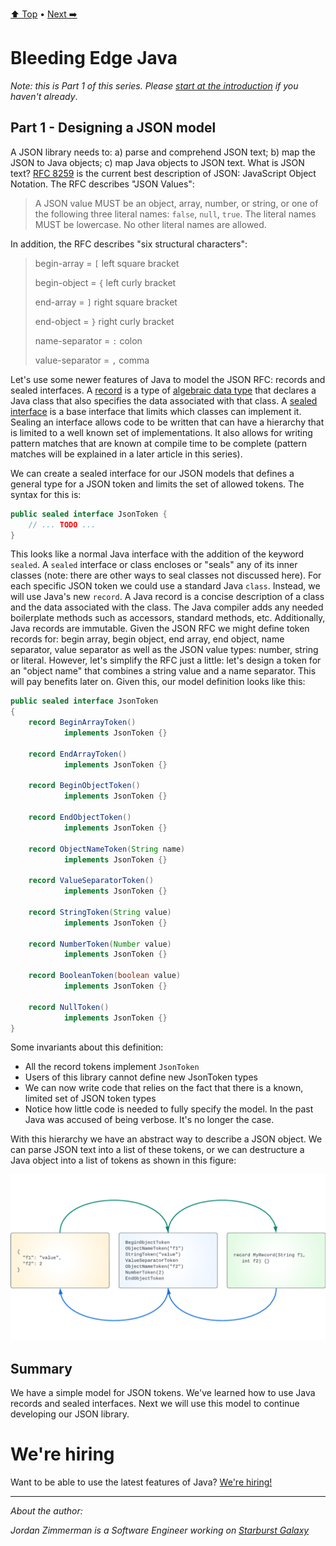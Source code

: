 [⬆️ Top](00-introduction.md) • [Next ➡️](02-serialization.md)

# Bleeding Edge Java

_Note: this is Part 1 of this series. Please [start at the introduction](00-introduction.md) if you haven't already_.

## Part 1 - Designing a JSON model

A JSON library needs to: a) parse and comprehend JSON text; b) map the JSON to Java objects; c) map Java objects
to JSON text. What is JSON text? [RFC 8259](https://www.rfc-editor.org/rfc/rfc8259) is the current best description of JSON: 
JavaScript Object Notation. The RFC describes "JSON Values":

> A JSON value MUST be an object, array, number, or string, or one of the following three literal names: `false`, `null`, `true`. The literal names MUST be lowercase.  No other literal names are allowed.

In addition, the RFC describes "six structural characters":

> begin-array = `[` left square bracket
>
> begin-object = `{` left curly bracket
>
> end-array = `]` right square bracket
>
> end-object = `}` right curly bracket
>
> name-separator = `:` colon
>
> value-separator = `,` comma

Let's use some newer features of Java to model the JSON RFC: records and sealed interfaces. A [record](https://docs.oracle.com/en/java/javase/18/language/records.html)
is a type of [algebraic data type](https://en.wikipedia.org/wiki/Algebraic_data_type) that
declares a Java class that also specifies the data associated with that class.
A [sealed interface](https://docs.oracle.com/en/java/javase/18/language/sealed-classes-and-interfaces.html)
is a base interface that limits which classes can implement it. Sealing an interface
allows code to be written that can have a hierarchy that is limited to a well known
set of implementations. It also allows for writing pattern matches that are known
at compile time to be complete (pattern matches will be explained in a later article in this series).

We can create a sealed interface for our JSON models that defines a general type for a JSON token and limits
the set of allowed tokens. The syntax for this is:

```java
public sealed interface JsonToken {
    // ... TODO ...
}
```

This looks like a normal Java interface with the addition of the keyword `sealed`. A `sealed` interface or class
encloses or "seals" any of its inner classes (note: there are other ways to seal classes not discussed here). For
each specific JSON token we could use a standard Java `class`. Instead, we will use Java's new `record`. A Java
record is a concise description of a class and the data associated with the class. The Java compiler adds any needed 
boilerplate methods such as accessors, standard methods, etc. Additionally, Java records are immutable. Given the
JSON RFC we might define token records for: begin array, begin object, end array, end object, name separator,
value separator as well as the JSON value types: number, string or literal. However, let's simplify the RFC
just a little: let's design a token for an "object name" that combines a string value and a name separator. This
will pay benefits later on. Given this, our model definition looks like this:

```java
public sealed interface JsonToken
{
    record BeginArrayToken()
            implements JsonToken {}
    
    record EndArrayToken()
            implements JsonToken {}

    record BeginObjectToken()
            implements JsonToken {}

    record EndObjectToken()
            implements JsonToken {}

    record ObjectNameToken(String name)
            implements JsonToken {}

    record ValueSeparatorToken()
            implements JsonToken {}

    record StringToken(String value)
            implements JsonToken {}

    record NumberToken(Number value)
            implements JsonToken {}

    record BooleanToken(boolean value)
            implements JsonToken {}

    record NullToken()
            implements JsonToken {}
}
```

Some invariants about this definition:

- All the record tokens implement `JsonToken`
- Users of this library cannot define new JsonToken types
- We can now write code that relies on the fact that there is a known, limited set of JSON token types
- Notice how little code is needed to fully specify the model. In the past Java was accused of being verbose. It's no longer the case.

With this hierarchy we have an abstract way to describe a JSON object. We can parse JSON text into a list of these
tokens, or we can destructure a Java object into a list of tokens as shown in this figure:

![](assets/flow.png)

## Summary

We have a simple model for JSON tokens. We've learned how to use Java records and sealed interfaces. Next we will use
this model to continue developing our JSON library.

# We're hiring

Want to be able to use the latest features of Java? [We're hiring!](https://www.starburst.io/careers/)

------------

_About the author:_

_Jordan Zimmerman is a Software Engineer working on [Starburst Galaxy](https://www.starburst.io/platform/starburst-galaxy/)_ 
